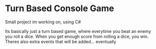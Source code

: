# Turn Based Console Game
Small project im working on, using C#

Its basically just a turn based game, where everytime you beat an enemy you roll a dice. When you get enough score from rolling a dice, you win. Theres also extra events that will be added... eventually
